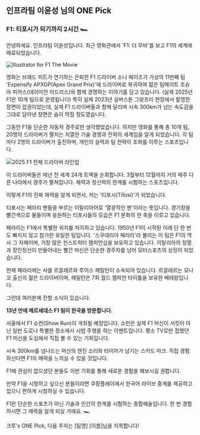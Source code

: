 ## 인프라팀 이윤성 님의 ONE Pick

### F1: 티포시가 되기까지 2시간 🏎️

안녕하세요. 인프라팀 이윤성입니다.
최근 영화관에서 'F1: 더 무비'를 보고 F1의 세계에 매료되었습니다.

![Illustrator for F1 The Movie](https://corp.formula1.com/wp-content/uploads/2025/03/F1_WBDO_FEATURED_IMAGE_MAIN_1920x1080-1.jpg)

영화는 브래드 피트가 연기하는 은퇴한 F1 드라이버 소니 헤이즈가 가상의 11번째 팀 'Expensify APXGP(Apex Grand Prix)'에 드라이버로 복귀하여 젊은 팀메이트 조슈아 피어스(데이미언 이드리스)와 함께 경쟁하는 이야기를 담고 있습니다. (실제 2025년 F1은 10개 팀으로 운영됩니다) 특히 실제 2023년 실버스톤 그랑프리 현장에서 촬영한 장면이 압권이었는데, 실제 F1 드라이버들과 함께 달리며 시속 300km가 넘는 속도감을 그대로 담아낸 장면은 숨이 막힐 정도였습니다.

그동안 F1을 단순한 자동차 경주로만 생각했었습니다.
하지만 영화를 통해 총 10개 팀, 20명의 드라이버가 펼치는 치열한 기술 경쟁과 전략의 세계임을 알게 되었습니다.
각 팀마다 2명의 드라이버가 출전하며, 개인의 실력과 팀 전략이 조화를 이루는 스포츠입니다.

![2025 F1 전체 드라이버 라인업](https://motorsportmagazine.b-cdn.net/wp-content/uploads/2025/02/2025-F1-drivers-photoshoot.jpg)

이 드라이버들은 매년 전 세계 24개 트랙을 순회합니다.
3월부터 12월까지 거의 매주 다른 나라에서 경주가 펼쳐집니다. 체력과 정신력의 한계를 시험하는 스포츠입니다.

이렇게 F1의 진짜 매력을 알게 되면서, 저는 '티포시(Tifosi)'가 되었습니다.

티포시는 페라리 팬들을 부르는 이탈리아어로 '열광적인 팬'이라는 뜻입니다.
경기장을 빨간색으로 물들이며 응원하는 티포시들의 모습은 F1 문화의 한 축을 이루고 있습니다.

페라리는 F1에서 특별한 위치를 차지하고 있습니다.
1950년 F1이 시작된 이래 단 한 번도 빠지지 않고 참가한 유일한 팀입니다.
'스쿠데리아 페라리'라 불리는 이 팀은 F1의 역사 그 자체이며, 가장 많은 컨스트럭터 챔피언십을 보유하고 있습니다.
이탈리아의 정열과 장인정신이 만들어내는 빨간 머신은 단순한 경주차를 넘어 모터스포츠의 상징이 되었습니다.

현재 페라리에는 샤를 르끌레르와 루이스 헤밀턴이 소속되어 있습니다.
르끌레르는 모나코 출신의 젊은 드라이버이며, 헤밀턴은 7회 월드 챔피언 타이틀을 보유한 베테랑입니다.

그런데 여러분께 전할 소식이 있습니다.

**13년 만에 메르세데스 F1 팀이 한국을 방문합니다.**

서울에서 F1 쇼런(Show Run)이 개최될 예정입니다.
쇼런은 실제 F1 머신이 서킷이 아닌 일반 도로나 특별한 장소에서 시범 주행을 하는 이벤트입니다.
평소 TV로만 접했던 F1 머신을 도심에서 직접 볼 수 있는 기회입니다.

시속 300km를 넘나드는 머신의 엔진 소리와 타이어가 남기는 스키드 마크.
직접 경험하신다면 F1의 매력을 느끼실 수 있을 것입니다.

F1에 관심이 없으셨던 분들도 이번 기회를 통해 새로운 경험을 해보시길 권합니다.

만약 F1을 시청하고 싶으신 분들이라면 쿠팡플레이에서 한국어 라이브 중계를 제공하고 있으니 편하게 시청하실 수 있습니다.

F1은 단순한 스포츠가 아닌 기술과 인간의 한계를 시험하는 종합예술입니다.
한 번 경험하시면 그 매력을 알게 되실 거에요. 🏎️

크루's ONE Pick, 다음 주자는 [팀명] [이름]님을 지목합니다!
